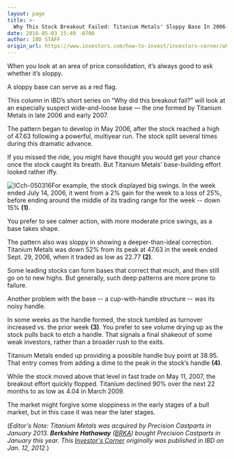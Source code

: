 ```yaml
---
layout: page
title: >-
  Why This Stock Breakout Failed: Titanium Metals' Sloppy Base In 2006-07
date: 2016-05-03 15:49 -0700
author: IBD STAFF
origin_url: https://www.investors.com/how-to-invest/investors-corner/why-this-stock-breakout-failed-titanium-metals-sloppy-base-in-2006-07
---
```





When you look at an area of price consolidation, it’s always good to ask whether it’s sloppy.


A sloppy base can serve as a red flag.


This column in IBD’s short series on “Why did this breakout fail?” will look at an especially suspect wide-and-loose base — the one formed by Titanium Metals in late 2006 and early 2007.


The pattern began to develop in May 2006, after the stock reached a high of 47.63 following a powerful, multiyear run. The stock split several times during this dramatic advance.


If you missed the ride, you might have thought you would get your chance once the stock caught its breath. But Titanium Metals’ base-building effort looked rather iffy.


![ICch-050316](https://www.investors.com/wp-content/uploads/2016/05/ICch-050316-1024x741.jpg)For example, the stock displayed big swings. In the week ended July 14, 2006, it went from a 2% gain for the week to a loss of 25%, before ending around the middle of its trading range for the week -- down 15% **(1)**.


You prefer to see calmer action, with more moderate price swings, as a base takes shape.


The pattern also was sloppy in showing a deeper-than-ideal correction. Titanium Metals was down 52% from its peak at 47.63 in the week ended Sept. 29, 2006, when it traded as low as 22.77 **(2)**.


Some leading stocks can form bases that correct that much, and then still go on to new highs. But generally, such deep patterns are more prone to failure.


Another problem with the base -- a cup-with-handle structure -- was its noisy handle.


In some weeks as the handle formed, the stock tumbled as turnover increased vs. the prior week **(3)**. You prefer to see volume drying up as the stock pulls back to etch a handle. That signals a final shakeout of some weak investors, rather than a broader rush to the exits.


Titanium Metals ended up providing a possible handle buy point at 38.95. That entry comes from adding a dime to the peak in the stock’s handle **(4)**.


While the stock moved above that level in fast trade on May 11, 2007, the breakout effort quickly flopped. Titanium declined 90% over the next 22 months to as low as 4.04 in March 2009.


The market might forgive some sloppiness in the early stages of a bull market, but in this case it was near the later stages.


(*Editor's Note: Titanium Metals was acquired by Precision Castparts in January 2013. **Berkshire Hathaway** ([BRKA](https://research.investors.com/quote.aspx?symbol=BRKA)) bought Precision Castparts in January this year. This [Investor's Corner](https://www.investors.com/category/how-to-invest/investors-corner/) originally was published in IBD on Jan. 12, 2012.*)




